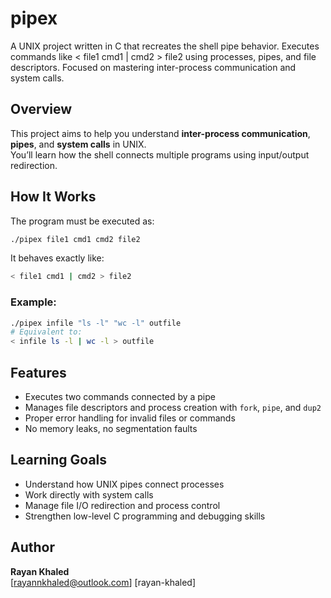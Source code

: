 # pipex
A UNIX project written in C that recreates the shell pipe behavior. Executes commands like &lt; file1 cmd1 | cmd2 > file2 using processes, pipes, and file descriptors. Focused on mastering inter-process communication and system calls.

## Overview
This project aims to help you understand **inter-process communication**, **pipes**, and **system calls** in UNIX.  
You’ll learn how the shell connects multiple programs using input/output redirection.

## How It Works
The program must be executed as:
```bash
./pipex file1 cmd1 cmd2 file2
```
It behaves exactly like:
```bash
< file1 cmd1 | cmd2 > file2
```
### Example:
```bash
./pipex infile "ls -l" "wc -l" outfile
# Equivalent to:
< infile ls -l | wc -l > outfile
```

## Features
- Executes two commands connected by a pipe  
- Manages file descriptors and process creation with `fork`, `pipe`, and `dup2`  
- Proper error handling for invalid files or commands  
- No memory leaks, no segmentation faults

## Learning Goals
- Understand how UNIX pipes connect processes  
- Work directly with system calls  
- Manage file I/O redirection and process control  
- Strengthen low-level C programming and debugging skills  

## Author
**Rayan Khaled**  
[rayannkhaled@outlook.com] 
[rayan-khaled]
